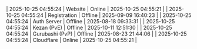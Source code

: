 | 2025-10-25 04:55:24 | Website | Online | 2025-10-25 04:55:21 |
| 2025-10-25 04:55:24 | Registration | Offline | 2025-09-09 16:40:23 |
| 2025-10-25 04:55:24 | Auth Server | Offline | 2025-08-18 09:33:31 |
| 2025-10-25 04:55:24 | Kezan (PvE) | Offline | 2025-10-11 12:51:30 |
| 2025-10-25 04:55:24 | Gurubashi (PvP) | Offline | 2025-08-23 21:44:06 |
| 2025-10-25 04:55:24 | Cloudflare | Online | 2025-10-25 04:55:21 |
